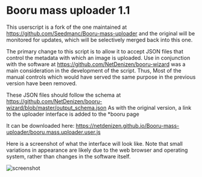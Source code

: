 # Booru mass uploader 1.1

This userscript is a fork of the one maintained at https://github.com/Seedmanc/Booru-mass-uploader and the original will be monitored for updates, which will be selectively merged back into this one.

The primary change to this script is to allow it to accept JSON files that control the metadata with which an image is uploaded. Use in conjunction with the software at https://github.com/NetDenizen/booru-wizard was a main consideration in the development of the script. Thus, Most of the manual controls which would have served the same purpose in the previous version have been removed.

These JSON files should follow the schema at https://github.com/NetDenizen/booru-wizard/blob/master/output_schema.json As with the original version, a link to the uploader interface is added to the \*booru page

It can be downloaded here: https://netdenizen.github.io/Booru-mass-uploader/booru.mass.uploader.user.js

Here is a screenshot of what the interface will look like. Note that small variations in appearance are likely due to the web browser and operating system, rather than changes in the software itself.

![screenshot](https://i.imgur.com/URxAMMV.png)
